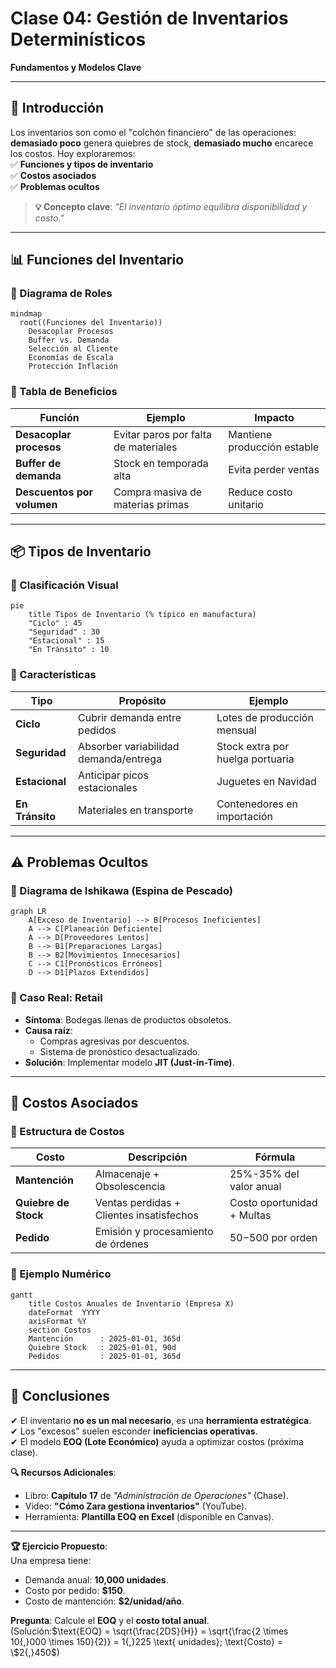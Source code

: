# **Clase 04: Gestión de Inventarios Determinísticos**

**Fundamentos y Modelos Clave**

---

## **📌 Introducción**

Los inventarios son como el "colchón financiero" de las operaciones: **demasiado poco** genera quiebres de stock, **demasiado mucho** encarece los costos. Hoy exploraremos:  
✅ **Funciones y tipos de inventario**  
✅ **Costos asociados**  
✅ **Problemas ocultos**

> **💡 Concepto clave**: _"El inventario óptimo equilibra disponibilidad y costo."_

---

## **📊 Funciones del Inventario**

### **🔹 Diagrama de Roles**

```mermaid
mindmap
  root((Funciones del Inventario))
    Desacoplar Procesos
    Buffer vs. Demanda
    Selección al Cliente
    Economías de Escala
    Protección Inflación
```

### **🔹 Tabla de Beneficios**

| **Función**                | **Ejemplo**                          | **Impacto**                 |
| -------------------------- | ------------------------------------ | --------------------------- |
| **Desacoplar procesos**    | Evitar paros por falta de materiales | Mantiene producción estable |
| **Buffer de demanda**      | Stock en temporada alta              | Evita perder ventas         |
| **Descuentos por volumen** | Compra masiva de materias primas     | Reduce costo unitario       |

---

## **📦 Tipos de Inventario**

### **🔹 Clasificación Visual**

```mermaid
pie
    title Tipos de Inventario (% típico en manufactura)
    "Ciclo" : 45
    "Seguridad" : 30
    "Estacional" : 15
    "En Tránsito" : 10
```

### **🔹 Características**

| **Tipo**        | **Propósito**                         | **Ejemplo**                      |
| --------------- | ------------------------------------- | -------------------------------- |
| **Ciclo**       | Cubrir demanda entre pedidos          | Lotes de producción mensual      |
| **Seguridad**   | Absorber variabilidad demanda/entrega | Stock extra por huelga portuaria |
| **Estacional**  | Anticipar picos estacionales          | Juguetes en Navidad              |
| **En Tránsito** | Materiales en transporte              | Contenedores en importación      |

---

## **⚠️ Problemas Ocultos**

### **🔹 Diagrama de Ishikawa (Espina de Pescado)**

```mermaid
graph LR
    A[Exceso de Inventario] --> B[Procesos Ineficientes]
    A --> C[Planeación Deficiente]
    A --> D[Proveedores Lentos]
    B --> B1[Preparaciones Largas]
    B --> B2[Movimientos Innecesarios]
    C --> C1[Pronósticos Erróneos]
    D --> D1[Plazos Extendidos]
```

### **🔹 Caso Real: Retail**

- **Síntoma**: Bodegas llenas de productos obsoletos.
- **Causa raíz**:
  - Compras agresivas por descuentos.
  - Sistema de pronóstico desactualizado.
- **Solución**: Implementar modelo **JIT (Just-in-Time)**.

---

## **💸 Costos Asociados**

### **🔹 Estructura de Costos**

| **Costo**            | **Descripción**                          | **Fórmula**                |
| -------------------- | ---------------------------------------- | -------------------------- |
| **Mantención**       | Almacenaje + Obsolescencia               | 25%-35% del valor anual    |
| **Quiebre de Stock** | Ventas perdidas + Clientes insatisfechos | Costo oportunidad + Multas |
| **Pedido**           | Emisión y procesamiento de órdenes       | $50-$500 por orden         |

### **🔹 Ejemplo Numérico**

```mermaid
gantt
    title Costos Anuales de Inventario (Empresa X)
    dateFormat  YYYY
    axisFormat %Y
    section Costos
    Mantención      : 2025-01-01, 365d
    Quiebre Stock   : 2025-01-01, 90d
    Pedidos         : 2025-01-01, 365d
```

---

## **📌 Conclusiones**

✔ El inventario **no es un mal necesario**, es una **herramienta estratégica**.  
✔ Los "excesos" suelen esconder **ineficiencias operativas**.  
✔ El modelo **EOQ (Lote Económico)** ayuda a optimizar costos (próxima clase).

**🔍 Recursos Adicionales**:

- Libro: **Capítulo 17** de _"Administración de Operaciones"_ (Chase).
- Video: **"Cómo Zara gestiona inventarios"** (YouTube).
- Herramienta: **Plantilla EOQ en Excel** (disponible en Canvas).

---

**🏆 Ejercicio Propuesto**:  
Una empresa tiene:

- Demanda anual: **10,000 unidades**.
- Costo por pedido: **$150**.
- Costo de mantención: **$2/unidad/año**.

**Pregunta**: Calcule el **EOQ** y el **costo total anual**.  
(Solución:$\text{EOQ} = \sqrt{\frac{2DS}{H}} = \sqrt{\frac{2 \times 10{,}000 \times 150}{2}} = 1{,}225 \text{ unidades}; \text{Costo} = \$2{,}450$)
